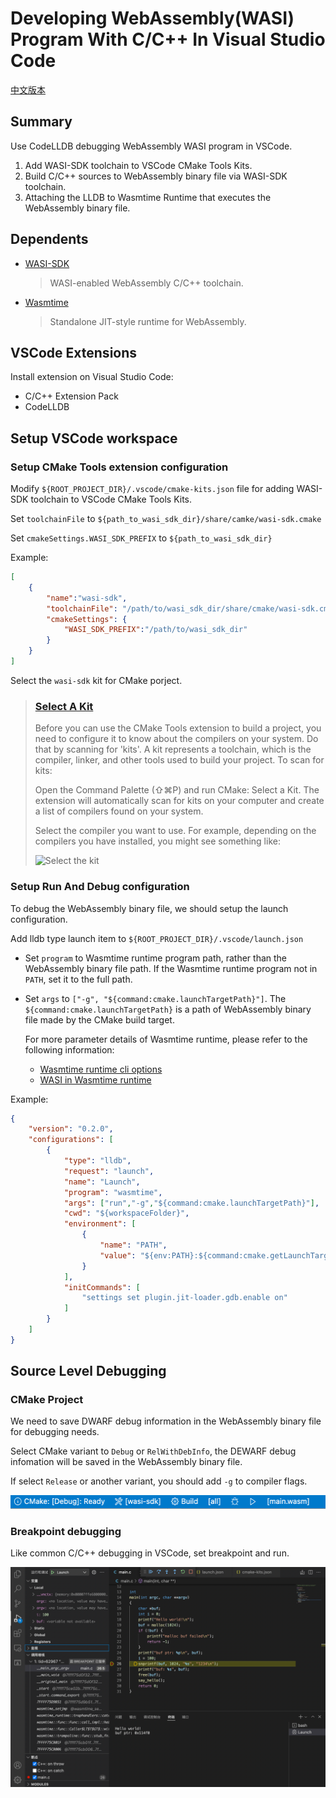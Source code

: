 # Developing WebAssembly(WASI) Program With C/C++ In Visual Studio Code

[中文版本](docs/README_zh.md)

## Summary

Use CodeLLDB debugging WebAssembly WASI program in VSCode.

1. Add WASI-SDK toolchain to VSCode CMake Tools Kits.
2. Build C/C++ sources to WebAssembly binary file via WASI-SDK toolchain.
3. Attaching the LLDB to Wasmtime Runtime that executes the WebAssembly binary file.


## Dependents

* [WASI-SDK](https://github.com/WebAssembly/wasi-sdk/releases)
    > WASI-enabled WebAssembly C/C++ toolchain.

* [Wasmtime](https://github.com/bytecodealliance/wasmtime/releases)
    > Standalone JIT-style runtime for WebAssembly.


## VSCode Extensions

Install extension on Visual Studio Code:

* C/C++ Extension Pack
* CodeLLDB

## Setup VSCode workspace

### Setup CMake Tools extension configuration

Modify `${ROOT_PROJECT_DIR}/.vscode/cmake-kits.json` file for adding WASI-SDK toolchain to VSCode CMake Tools Kits.

Set `toolchainFile` to `${path_to_wasi_sdk_dir}/share/camke/wasi-sdk.cmake`

Set `cmakeSettings.WASI_SDK_PREFIX` to `${path_to_wasi_sdk_dir}`

Example:

```json
[
    {
        "name":"wasi-sdk",
        "toolchainFile": "/path/to/wasi_sdk_dir/share/cmake/wasi-sdk.cmake",
        "cmakeSettings": {
            "WASI_SDK_PREFIX":"/path/to/wasi_sdk_dir"
        }
    }
]
```

Select the `wasi-sdk` kit for CMake porject.

> ### [Select A Kit](https://code.visualstudio.com/docs/cpp/cmake-linux#_select-a-kit)
>
> Before you can use the CMake Tools extension to build a project, you need to configure it to know about the compilers on your system. Do that by scanning for 'kits'. A kit represents a toolchain, which is the compiler, linker, and other tools used to build your project. To scan for kits:
> 
> Open the Command Palette (⇧⌘P) and run CMake: Select a Kit. The extension will automatically scan for kits on your computer and create a list of compilers found on your system.
> 
> Select the compiler you want to use. For example, depending on the compilers you have installed, you might see something like:
> 
> ![Select the kit](https://code.visualstudio.com/assets/docs/cpp/cpp/cmake-selectkit.png)


### Setup Run And Debug configuration

To debug the WebAssembly binary file, we should setup the launch configuration.

Add lldb type launch item to `${ROOT_PROJECT_DIR}/.vscode/launch.json`

* Set `program` to Wasmtime runtime program path, rather than the WebAssembly binary file path. If the Wasmtime runtime program not in `PATH`, set it to the full path.

* Set `args` to `["-g", "${command:cmake.launchTargetPath}"]`. The `${command:cmake.launchTargetPath}` is a path of WebAssembly binary file made by the CMake build target.

  For more parameter details of Wasmtime runtime, please refer to the following information:
   * [Wasmtime runtime cli options](https://github.com/bytecodealliance/wasmtime/blob/main/docs/cli-options.md)
   * [WASI in Wasmtime runtime](https://github.com/bytecodealliance/wasmtime/blob/main/docs/WASI-tutorial.md#executing-in-wasmtime-runtime)


Example:

```json
{
    "version": "0.2.0",
    "configurations": [
        {
            "type": "lldb",
            "request": "launch",
            "name": "Launch",
            "program": "wasmtime",
            "args": ["run","-g","${command:cmake.launchTargetPath}"],
            "cwd": "${workspaceFolder}",
            "environment": [
                {
                    "name": "PATH",
                    "value": "${env:PATH}:${command:cmake.getLaunchTargetDirectory}"
                }
            ],
            "initCommands": [
                "settings set plugin.jit-loader.gdb.enable on"
            ]
        }
    ]
}
```

## Source Level Debugging

### CMake Project

We need to save DWARF debug information in the WebAssembly binary file for debugging needs.

Select CMake variant to `Debug` or `RelWithDebInfo`, the DEWARF debug infomation will be saved in the WebAssembly binary file.

If select `Release` or another variant, you should add `-g` to compiler flags.

![](docs/assets/vscode-status-bar.png)

### Breakpoint debugging

Like common C/C++ debugging in VSCode, set breakpoint and run.

![](docs/assets/debugging-main-c.png)
